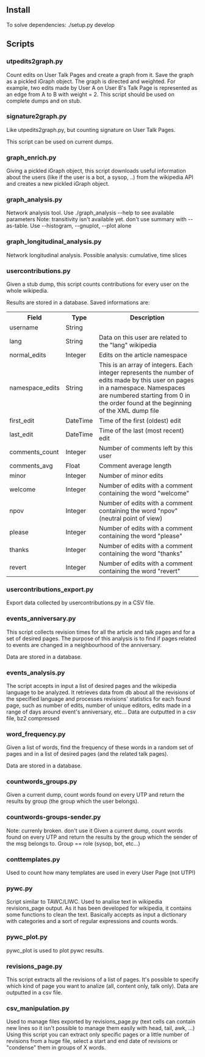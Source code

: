 ## Install
To solve dependencies:
./setup.py develop

## Scripts
### utpedits2graph.py
Count edits on User Talk Pages and create a graph from it. Save the graph as a pickled iGraph object.
The graph is directed and weighted. For example, two edits made by User A on User B's Talk Page is
represented as an edge from A to B with weight = 2.
This script should be used on complete dumps and on stub.

### signature2graph.py
Like utpedits2graph.py, but counting signature on User Talk Pages.

This script can be used on current dumps.

### graph_enrich.py
Giving a pickled iGraph object, this script downloads useful information about
the users (like if the user is a bot, a sysop, ..) from the wikipedia API and
creates a new pickled iGraph object.

### graph_analysis.py
Network analysis tool. Use ./graph_analysis --help to see available parameters
Note: transitivity isn't available yet. don't use summary with --as-table.
Use --histogram, --gnuplot, --plot alone

### graph_longitudinal_analysis.py
Network longitudinal analysis. Possible analysis: cumulative, time slices

### usercontributions.py
Given a stub dump, this script counts contributions for every user on the whole wikipedia.

Results are stored in a database. Saved informations are:
<table>
<tr>
  <th>Field</th><th>Type</th><th>Description</th>
</tr>
<tr>
  <td>username</td><td>String</td><td></td>
</tr>
<tr>
  <td>lang</td><td>String</td><td>Data on this user are related to the "lang" wikipedia</td>
</tr>
<tr>
  <td>normal_edits</td><td>Integer</td><td>Edits on the article namespace</td>
</tr>
<tr>
  <td>namespace_edits</td><td>String</td><td>This is an array of integers. Each integer represents the number of edits made by this user on pages in a namespace. Namespaces are numbered starting from 0 in the order found at the beginning of the XML dump file</td>
</tr>
<tr>
  <td>first_edit</td><td>DateTime</td><td>Time of the first (oldest) edit</td>
</tr>
<tr>
  <td>last_edit</td><td>DateTime</td><td>Time of the last (most recent) edit</td>
</tr>
<tr>
  <td>comments_count</td><td>Integer</td><td>Number of comments left by this user</td>
</tr>
<tr>
  <td>comments_avg</td><td>Float</td><td>Comment average length</td>
</tr>
<tr>
  <td>minor</td><td>Integer</td><td>Number of minor edits</td>
</tr>
<tr>
  <td>welcome</td><td>Integer</td><td>Number of edits with a comment containing the word "welcome"</td>
</tr>
<tr>
  <td>npov</td><td>Integer</td><td>Number of edits with a comment containing the word "npov" (neutral point of view)</td>
</tr>
<tr>
  <td>please</td><td>Integer</td><td>Number of edits with a comment containing the word "please"</td>
</tr>
<tr>
  <td>thanks</td><td>Integer</td><td>Number of edits with a comment containing the word "thanks"</td>
</tr>
<tr>
  <td>revert</td><td>Integer</td><td>Number of edits with a comment containing the word "revert"</td>
</tr>
</table>

### usercontributions_export.py
Export data collected by usercontributions.py in a CSV file.

### events_anniversary.py
This script collects revision times for all the article and talk pages and for
a set of desired pages. The purpose of this analysis is to find if pages
related to events are changed in a neighbourhood of the anniversary.

Data are stored in a database.

### events_analysis.py
The script accepts in input a list of desired pages and the wikipedia language
to be analyzed. It retrieves data from db about all the revisions of the specified
language and processes revisions' statistics for each found page, such as number of
edits, number of unique editors, edits made in a range of days around event's
anniversary, etc...
Data are outputted in a csv file, bz2 compressed

### word_frequency.py
Given a list of words, find the frequency of these words in a random set of
pages and in a list of desired pages (and the related talk pages).

Data are stored in a database.

### countwords_groups.py
Given a current dump, count words found on every UTP and return the results
by group (the group which the user belongs).

### countwords-groups-sender.py
Note: currenly broken. don't use it
Given a current dump, count words found on every UTP and return the results by
the group which the sender of the msg belongs to. Group == role (sysop, bot, etc...) 

### conttemplates.py
Used to count how many templates are used in every User Page (not UTP!)

### pywc.py
Script similar to TAWC/LIWC. Used to analise text in wikipedia revisions_page
output. As it has been developed for wikipedia, it contains some functions to
clean the text. Basically accepts as input a dictionary with categories and a
sort of regular expressions and counts words.

### pywc_plot.py
pywc_plot is used to plot pywc results.

### revisions_page.py
This script extracts all the revisions of a list of pages.
It's possible to specify which kind of page you want to analize
(all, content only, talk only). Data are outputted in a csv file.

### csv_manipulation.py
Used to manage files exported by revisions_page.py (text cells can contain
new lines so it isn't possible to manage them easily with head, tail, awk, ...)
Using this script you can extract only specific pages or a little number of
revisions from a huge file, select a start and end date of revisions or "condense"
them in groups of X words.
